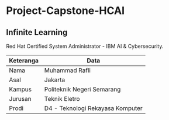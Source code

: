 # Project-Capstone-HCAI

## Infinite Learning ##

Red Hat Certified System Administrator - IBM AI &amp; Cybersecurity. 

| Keteranga | Data                             |
| --------- | ----                             |
| Nama      | Muhammad Rafli                   |
| Asal      | Jakarta                          |
| Kampus    | Politeknik Negeri Semarang       |
| Jurusan   | Teknik Eletro                    |
| Prodi     | D4 - Teknologi Rekayasa Komputer |
